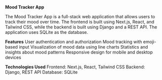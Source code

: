 **Mood Tracker App**

The Mood Tracker App is a full-stack web application that allows users to track their mood over time. The frontend is built using Next.js, React, and Tailwind CSS, while the backend is built using Django and a REST API. The application uses SQLite as the database.

**Features**
User authentication and authorization
Mood tracking with emoji-based input
Visualization of mood data using line charts
Statistics and insights about mood patterns
Responsive design for mobile and desktop devices

**Technologies Used**
Frontend: Next.js, React, Tailwind CSS
Backend: Django, REST API
Database: SQLite
